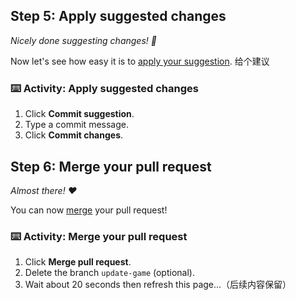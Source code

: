 <!--
<<< Author notes: Step 5 >>>
-->
## Step 5: Apply suggested changes
_Nicely done suggesting changes! :partying_face:_

Now let's see how easy it is to [apply your suggestion](https://docs.github.com/en/pull-requests/collaborating-with-pull-requests/reviewing-changes-in-pull-requests/incorporating-feedback-in-your-pull-request). 
给个建议

### :keyboard: Activity: Apply suggested changes
1. Click **Commit suggestion**.
1. Type a commit message.
1. Click **Commit changes**.

<!--
<<< Author notes: Step 6 >>>
-->
## Step 6: Merge your pull request
_Almost there! :heart:_

You can now [merge](https://docs.github.com/en/get-started/quickstart/github-glossary#merge) your pull request!

### :keyboard: Activity: Merge your pull request
1. Click **Merge pull request**.
1. Delete the branch `update-game` (optional).
1. Wait about 20 seconds then refresh this page...（后续内容保留）
